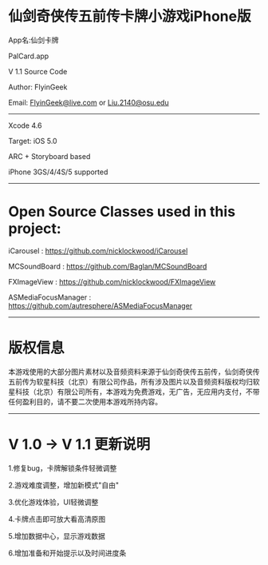 仙剑奇侠传五前传卡牌小游戏iPhone版
================================

App名:仙剑卡牌

PalCard.app

V 1.1 Source Code

Author: FlyinGeek

Email: FlyinGeek@live.com or Liu.2140@osu.edu

--------------------------------

Xcode 4.6

Target: iOS 5.0

ARC + Storyboard based

iPhone 3GS/4/4S/5 supported

--------------------------------

Open Source Classes used in this project:
=========================================

iCarousel : https://github.com/nicklockwood/iCarousel

MCSoundBoard : https://github.com/Baglan/MCSoundBoard

FXImageView : https://github.com/nicklockwood/FXImageView

ASMediaFocusManager : https://github.com/autresphere/ASMediaFocusManager

--------------------------------

版权信息
======
本游戏使用的大部分图片素材以及音频资料来源于仙剑奇侠传五前传，仙剑奇侠传五前传为软星科技（北京）有限公司作品，所有涉及图片以及音频资料版权均归软星科技（北京）有限公司所有，本游戏为免费游戏，无广告，无应用内支付，不带任何盈利目的，请不要二次使用本游戏所持内容。

--------------------------------

V 1.0 -> V 1.1 更新说明
======================

1.修复bug，卡牌解锁条件轻微调整

2.游戏难度调整，增加新模式"自由"

3.优化游戏体验，UI轻微调整

4.卡牌点击即可放大看高清原图

5.增加数据中心，显示游戏数据

6.增加准备和开始提示以及时间进度条
